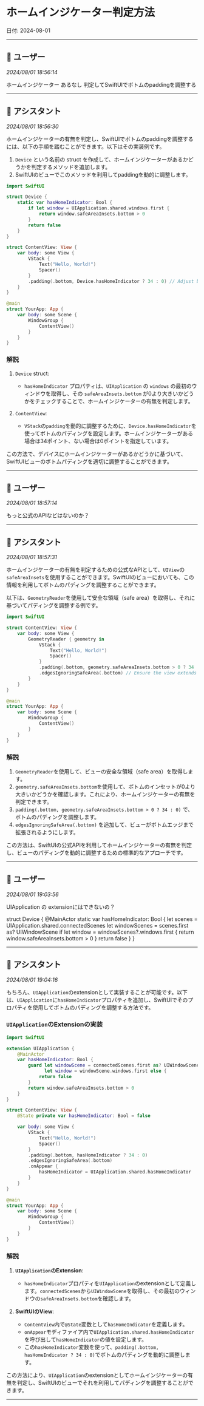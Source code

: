 # ホームインジケーター判定方法

日付: 2024-08-01

---

## 👤 ユーザー
*2024/08/01 18:56:14*

ホームインジケーター あるなし 判定してSwiftUIでボトムのpaddingを調整する

---

## 🤖 アシスタント
*2024/08/01 18:56:30*

ホームインジケーターの有無を判定し、SwiftUIでボトムのpaddingを調整するには、以下の手順を踏むことができます。以下はその実装例です。

1. `Device` という名前の struct を作成して、ホームインジケーターがあるかどうかを判定するメソッドを追加します。
2. SwiftUIのビューでこのメソッドを利用してpaddingを動的に調整します。

```swift
import SwiftUI

struct Device {
    static var hasHomeIndicator: Bool {
        if let window = UIApplication.shared.windows.first {
            return window.safeAreaInsets.bottom > 0
        }
        return false
    }
}

struct ContentView: View {
    var body: some View {
        VStack {
            Text("Hello, World!")
            Spacer()
        }
        .padding(.bottom, Device.hasHomeIndicator ? 34 : 0) // Adjust bottom padding based on home indicator presence
    }
}

@main
struct YourApp: App {
    var body: some Scene {
        WindowGroup {
            ContentView()
        }
    }
}
```

### 解説

1. `Device` struct:
    - `hasHomeIndicator` プロパティは、`UIApplication` の `windows` の最初のウィンドウを取得し、その `safeAreaInsets.bottom` が0より大きいかどうかをチェックすることで、ホームインジケーターの有無を判定します。

2. `ContentView`:
    - `VStack`の`padding`を動的に調整するために、`Device.hasHomeIndicator`を使ってボトムのパディングを設定します。ホームインジケーターがある場合は34ポイント、ない場合は0ポイントを指定しています。

この方法で、デバイスにホームインジケーターがあるかどうかに基づいて、SwiftUIビューのボトムパディングを適切に調整することができます。

---

## 👤 ユーザー
*2024/08/01 18:57:14*

もっと公式のAPIなどはないのか？

---

## 🤖 アシスタント
*2024/08/01 18:57:31*

ホームインジケーターの有無を判定するための公式なAPIとして、`UIView`の`safeAreaInsets`を使用することができます。SwiftUIのビューにおいても、この情報を利用してボトムのパディングを調整することができます。

以下は、`GeometryReader`を使用して安全な領域（safe area）を取得し、それに基づいてパディングを調整する例です。

```swift
import SwiftUI

struct ContentView: View {
    var body: some View {
        GeometryReader { geometry in
            VStack {
                Text("Hello, World!")
                Spacer()
            }
            .padding(.bottom, geometry.safeAreaInsets.bottom > 0 ? 34 : 0)
            .edgesIgnoringSafeArea(.bottom) // Ensure the view extends to the bottom edge
        }
    }
}

@main
struct YourApp: App {
    var body: some Scene {
        WindowGroup {
            ContentView()
        }
    }
}
```

### 解説

1. `GeometryReader`を使用して、ビューの安全な領域（safe area）を取得します。
2. `geometry.safeAreaInsets.bottom`を使用して、ボトムのインセットが0より大きいかどうかを確認します。これにより、ホームインジケーターの有無を判定できます。
3. `padding(.bottom, geometry.safeAreaInsets.bottom > 0 ? 34 : 0)` で、ボトムのパディングを調整します。
4. `edgesIgnoringSafeArea(.bottom)` を追加して、ビューがボトムエッジまで拡張されるようにします。

この方法は、SwiftUIの公式APIを利用してホームインジケーターの有無を判定し、ビューのパディングを動的に調整するための標準的なアプローチです。

---

## 👤 ユーザー
*2024/08/01 19:03:56*

UIApplication の extensionにはできないの？

struct Device {
    @MainActor
    static var hasHomeIndicator: Bool {
        let scenes = UIApplication.shared.connectedScenes
        let windowScenes = scenes.first as? UIWindowScene
        if let window = windowScenes?.windows.first {
            return window.safeAreaInsets.bottom &gt; 0
        }
        return false
    }
}

---

## 🤖 アシスタント
*2024/08/01 19:04:16*

もちろん、`UIApplication`のextensionとして実装することが可能です。以下は、`UIApplication`に`hasHomeIndicator`プロパティを追加し、SwiftUIでそのプロパティを使用してボトムのパディングを調整する方法です。

### `UIApplication`のExtensionの実装

```swift
import SwiftUI

extension UIApplication {
    @MainActor
    var hasHomeIndicator: Bool {
        guard let windowScene = connectedScenes.first as? UIWindowScene,
              let window = windowScene.windows.first else {
            return false
        }
        return window.safeAreaInsets.bottom > 0
    }
}

struct ContentView: View {
    @State private var hasHomeIndicator: Bool = false

    var body: some View {
        VStack {
            Text("Hello, World!")
            Spacer()
        }
        .padding(.bottom, hasHomeIndicator ? 34 : 0)
        .edgesIgnoringSafeArea(.bottom)
        .onAppear {
            hasHomeIndicator = UIApplication.shared.hasHomeIndicator
        }
    }
}

@main
struct YourApp: App {
    var body: some Scene {
        WindowGroup {
            ContentView()
        }
    }
}
```

### 解説

1. **`UIApplication`のExtension**:
    - `hasHomeIndicator`プロパティを`UIApplication`のextensionとして定義します。`connectedScenes`から`UIWindowScene`を取得し、その最初のウィンドウの`safeAreaInsets.bottom`を確認します。

2. **SwiftUIのView**:
    - `ContentView`内で`@State`変数として`hasHomeIndicator`を定義します。
    - `onAppear`モディファイア内で`UIApplication.shared.hasHomeIndicator`を呼び出して`hasHomeIndicator`の値を設定します。
    - この`hasHomeIndicator`変数を使って、`padding(.bottom, hasHomeIndicator ? 34 : 0)`でボトムのパディングを動的に調整します。

この方法により、`UIApplication`のextensionとしてホームインジケーターの有無を判定し、SwiftUIのビューでそれを利用してパディングを調整することができます。

---

